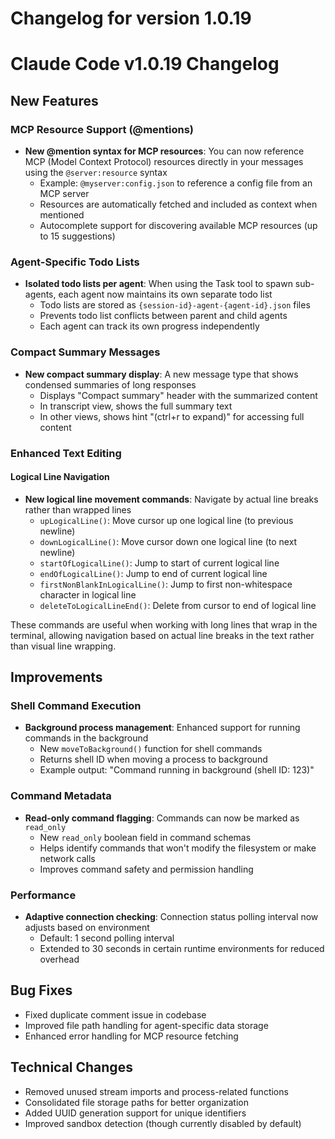 # Changelog for version 1.0.19

# Claude Code v1.0.19 Changelog

## New Features

### MCP Resource Support (@mentions)
- **New @mention syntax for MCP resources**: You can now reference MCP (Model Context Protocol) resources directly in your messages using the `@server:resource` syntax
  - Example: `@myserver:config.json` to reference a config file from an MCP server
  - Resources are automatically fetched and included as context when mentioned
  - Autocomplete support for discovering available MCP resources (up to 15 suggestions)

### Agent-Specific Todo Lists
- **Isolated todo lists per agent**: When using the Task tool to spawn sub-agents, each agent now maintains its own separate todo list
  - Todo lists are stored as `{session-id}-agent-{agent-id}.json` files
  - Prevents todo list conflicts between parent and child agents
  - Each agent can track its own progress independently

### Compact Summary Messages
- **New compact summary display**: A new message type that shows condensed summaries of long responses
  - Displays "Compact summary" header with the summarized content
  - In transcript view, shows the full summary text
  - In other views, shows hint "(ctrl+r to expand)" for accessing full content

### Enhanced Text Editing

#### Logical Line Navigation
- **New logical line movement commands**: Navigate by actual line breaks rather than wrapped lines
  - `upLogicalLine()`: Move cursor up one logical line (to previous newline)
  - `downLogicalLine()`: Move cursor down one logical line (to next newline)
  - `startOfLogicalLine()`: Jump to start of current logical line
  - `endOfLogicalLine()`: Jump to end of current logical line
  - `firstNonBlankInLogicalLine()`: Jump to first non-whitespace character in logical line
  - `deleteToLogicalLineEnd()`: Delete from cursor to end of logical line

These commands are useful when working with long lines that wrap in the terminal, allowing navigation based on actual line breaks in the text rather than visual line wrapping.

## Improvements

### Shell Command Execution
- **Background process management**: Enhanced support for running commands in the background
  - New `moveToBackground()` function for shell commands
  - Returns shell ID when moving a process to background
  - Example output: "Command running in background (shell ID: 123)"

### Command Metadata
- **Read-only command flagging**: Commands can now be marked as `read_only`
  - New `read_only` boolean field in command schemas
  - Helps identify commands that won't modify the filesystem or make network calls
  - Improves command safety and permission handling

### Performance
- **Adaptive connection checking**: Connection status polling interval now adjusts based on environment
  - Default: 1 second polling interval
  - Extended to 30 seconds in certain runtime environments for reduced overhead

## Bug Fixes

- Fixed duplicate comment issue in codebase
- Improved file path handling for agent-specific data storage
- Enhanced error handling for MCP resource fetching

## Technical Changes

- Removed unused stream imports and process-related functions
- Consolidated file storage paths for better organization
- Added UUID generation support for unique identifiers
- Improved sandbox detection (though currently disabled by default)
